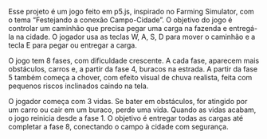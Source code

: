 Esse projeto é um jogo feito em p5.js, inspirado no Farming Simulator, com o tema “Festejando a conexão Campo-Cidade”. O objetivo do jogo é controlar um caminhão que precisa pegar uma carga na fazenda e entregá-la na cidade. O jogador usa as teclas W, A, S, D para mover o caminhão e a tecla E para pegar ou entregar a carga.

O jogo tem 8 fases, com dificuldade crescente. A cada fase, aparecem mais obstáculos, carros e, a partir da fase 4, buracos na estrada. A partir da fase 5 também começa a chover, com efeito visual de chuva realista, feita com pequenos riscos inclinados caindo na tela.

O jogador começa com 3 vidas. Se bater em obstáculos, for atingido por um carro ou cair em um buraco, perde uma vida. Quando as vidas acabam, o jogo reinicia desde a fase 1. O objetivo é entregar todas as cargas até completar a fase 8, conectando o campo à cidade com segurança.
